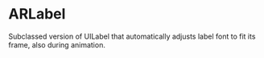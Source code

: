 ARLabel
=======

Subclassed version of UILabel that automatically adjusts label font to fit its frame, also during animation.
